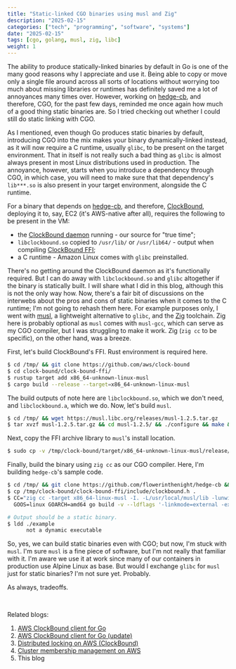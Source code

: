 ```yaml
---
title: "Static-linked CGO binaries using musl and Zig"
description: "2025-02-15"
categories: ["tech", "programming", "software", "systems"]
date: "2025-02-15"
tags: [cgo, golang, musl, zig, libc]
weight: 1
---
```


The ability to produce statically-linked binaries by default in Go is one of the many good reasons why I appreciate and use it. Being able to copy or move only a single file around across all sorts of locations without worrying too much about missing libraries or runtimes has definitely saved me a lot of annoyances many times over. However, working on [hedge-cb](https://github.com/flowerinthenight/hedge-cb), and therefore, CGO, for the past few days, reminded me once again how much of a good thing static binaries are. So I tried checking out whether I could still do static linking with CGO.

As I mentioned, even though Go produces static binaries by default, introducing CGO into the mix makes your binary dynamically-linked instead, as it will now require a C runtime, usually `glibc`, to be present on the target environment. That in itself is not really such a bad thing as `glibc` is almost always present in most Linux distributions used in production. The annoyance, however, starts when you introduce a dependency through CGO, in which case, you will need to make sure that that dependency's `lib***.so` is also present in your target environment, alongside the C runtime.

For a binary that depends on [hedge-cb](https://github.com/flowerinthenight/hedge-cb), and therefore, [ClockBound](https://github.com/aws/clock-bound), deploying it to, say, EC2 (it's AWS-native after all), requires the following to be present in the VM:

* the [ClockBound daemon](https://github.com/aws/clock-bound/tree/main/clock-bound-d) running - our source for "true time";
* `libclockbound.so` copied to `/usr/lib/` or `/usr/lib64/` - output when compiling [ClockBound FFI](https://github.com/aws/clock-bound/tree/main/clock-bound-ffi);
* a C runtime - Amazon Linux comes with `glibc` preinstalled.

There's no getting around the ClockBound daemon as it's functionally required. But I can do away with `libclockbound.so` and `glibc` altogether if the binary is statically built. I will share what I did in this blog, although this is not the only way how. Now, there's a fair bit of discussions on the interwebs about the pros and cons of static binaries when it comes to the C runtime; I'm not going to rehash them here. For example purposes only, I went with [musl](https://musl.libc.org/), a lightweight alternative to `glibc`, and the [Zig](https://ziglang.org/) toolchain. Zig here is probably optional as `musl` comes with `musl-gcc`, which can serve as my CGO compiler, but I was struggling to make it work. Zig (`zig cc` to be specific), on the other hand, was a breeze.

First, let's build ClockBound's FFI. Rust environment is required here.

```sh
$ cd /tmp/ && git clone https://github.com/aws/clock-bound
$ cd clock-bound/clock-bound-ffi/
$ rustup target add x86_64-unknown-linux-musl
$ cargo build --release --target=x86_64-unknown-linux-musl
```

The build outputs of note here are `libclockbound.so`, which we don't need, and `libclockbound.a`, which we do. Now, let's build `musl`.

```sh
$ cd /tmp/ && wget https://musl.libc.org/releases/musl-1.2.5.tar.gz
$ tar xvzf musl-1.2.5.tar.gz && cd musl-1.2.5/ && ./configure && make && sudo make install
```

Next, copy the FFI archive library to `musl`'s install location.

```sh
$ sudo cp -v /tmp/clock-bound/target/x86_64-unknown-linux-musl/release/libclockbound.a /usr/local/musl/lib/
```

Finally, build the binary using `zig cc` as our CGO compiler. Here, I'm building `hedge-cb`'s sample code.

```sh
$ cd /tmp/ && git clone https://github.com/flowerinthenight/hedge-cb && cd hedge-cb/example/
$ cp /tmp/clock-bound/clock-bound-ffi/include/clockbound.h .
$ CC="zig cc -target x86_64-linux-musl -I. -L/usr/local/musl/lib -lunwind" \
  GOOS=linux GOARCH=amd64 go build -v --ldflags '-linkmode=external -extldflags=-static'

# Output should be a static binary.
$ ldd ./example
      not a dynamic executable
```

So, yes, we can build static binaries even with CGO; but now, I'm stuck with `musl`. I'm sure `musl` is a fine piece of software, but I'm not really that familiar with it. I'm aware we use it at work since many of our containers in production use Alpine Linux as base. But would I exchange `glibc` for `musl` just for static binaries? I'm not sure yet. Probably.

As always, tradeoffs.

<br>

Related blogs:

1) [AWS ClockBound client for Go](/blog/2025-01-22-clockbound-client-go/)
2) [AWS ClockBound client for Go (update)](/blog/2025-01-27-clockbound-client-go-update/)
3) [Distributed locking on AWS (ClockBound)](/blog/2025-02-02-aws-dist-locking/)
4) [Cluster membership management on AWS](/blog/2025-02-07-aws-cluster-membership/)
5) This blog

<br>
